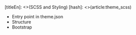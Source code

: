 [titleEn]: <>(SCSS and Styling)
[hash]: <>(article:theme_scss)

* Entry point in theme.json
* Structure
* Bootstrap
